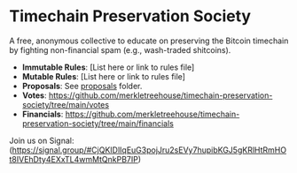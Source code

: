 # Timechain Preservation Society
A free, anonymous collective to educate on preserving the Bitcoin timechain by fighting non-financial spam (e.g., wash-traded shitcoins).
- **Immutable Rules**: [List here or link to rules file]
- **Mutable Rules**: [List here or link to rules file]
- **Proposals**: See [proposals]([[#proposals](https://github.com/merkletreehouse/timechain-preservation-society/tree/main/proposals)]()) folder.
- **Votes**: https://github.com/merkletreehouse/timechain-preservation-society/tree/main/votes
- **Financials**: https://github.com/merkletreehouse/timechain-preservation-society/tree/main/financials


Join us on Signal: (https://signal.group/#CjQKIDlIqEuG3pojJru2sEVy7hupibKGJ5gKRlHtRmHOt8IVEhDty4EXxTL4wmMtQnkPB7IP)
